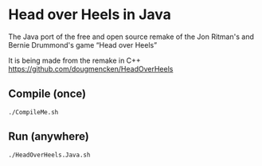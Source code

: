 # Head over Heels in Java

The Java port of the free and open source remake of the Jon Ritman's and Bernie Drummond's game “Head over Heels”

It is being made from the remake in C++ https://github.com/dougmencken/HeadOverHeels

## Compile (once)

```
./CompileMe.sh
```

## Run (anywhere)

```
./HeadOverHeels.Java.sh
```
